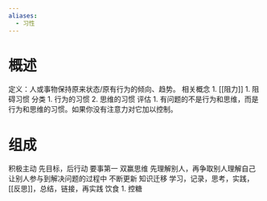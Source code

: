 ```yaml
---
aliases:
  - 习性
---
```

#  概述
定义：人或事物保持原来状态/原有行为的倾向、趋势。
相关概念
	1. [[阻力]]
		1. 阻碍习惯
分类
	1. 行为的习惯
	2. 思维的习惯
评估
	1. 有问题的不是行为和思维，而是行为和思维的习惯。如果你没有注意力对它加以控制。
# 组成
积极主动
先目标，后行动
要事第一
双赢思维
先理解别人，再争取别人理解自己
让别人参与到解决问题的过程中
不断更新
知识迁移
	学习，记录，思考，实践，[[反思]]，总结，链接，再实践
饮食
	1. 控糖